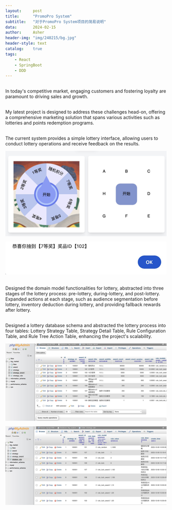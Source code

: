 ```yaml
---
layout:     post
title:      "PromoPro System"
subtitle:   "对于PromoPro System项目的简易说明"
data:       2024-02-15
author:     Asher
header-img: "img/240215/bg.jpg"
header-style: text
catalog:    true
tags:       
    - React
    - SpringBoot
    - DDD
---
```

<br>In today's competitive market, engaging customers and fostering loyalty are paramount to driving sales and growth.

<br>My latest project is designed to address these challenges head-on, offering a comprehensive marketing solution that spans various activities such as lotteries and points redemption programs.

<br>The current system provides a simple lottery interface, allowing users to conduct lottery operations and receive feedback on the results.

![lottery](/img/240215/lottery.jpg)

![result](/img/240215/result.jpg)

<br>Designed the domain model functionalities for lottery, abstracted into three stages of the lottery process: pre-lottery, during-lottery, and post-lottery. Expanded actions at each stage, such as audience segmentation before lottery, inventory deduction during lottery, and providing fallback rewards after lottery.

<br>Designed a lottery database schema and abstracted the lottery process into four tables: Lottery Strategy Table, Strategy Detail Table, Rule Configuration Table, and Rule Tree Action Table, enhancing the project's scalability.

![award](/img/240215/award.jpg)

![rule](/img/240215/rule.jpg)

